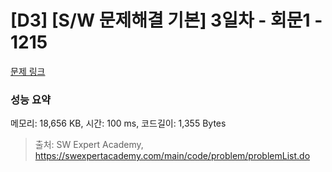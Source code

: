 # [D3] [S/W 문제해결 기본] 3일차 - 회문1 - 1215 

[문제 링크](https://swexpertacademy.com/main/code/problem/problemDetail.do?contestProbId=AV14QpAaAAwCFAYi) 

### 성능 요약

메모리: 18,656 KB, 시간: 100 ms, 코드길이: 1,355 Bytes



> 출처: SW Expert Academy, https://swexpertacademy.com/main/code/problem/problemList.do